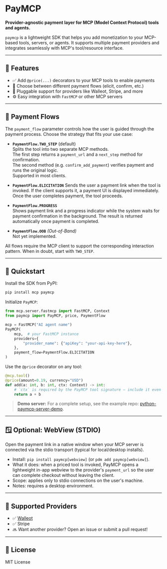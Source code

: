 # PayMCP

**Provider-agnostic payment layer for MCP (Model Context Protocol) tools and agents.**

`paymcp` is a lightweight SDK that helps you add monetization to your MCP-based tools, servers, or agents. It supports multiple payment providers and integrates seamlessly with MCP's tool/resource interface.

---

## 🔧 Features

- ✅ Add `@price(...)` decorators to your MCP tools to enable payments
- 🔁 Choose between different payment flows (elicit, confirm, etc.)
- 🔌 Pluggable support for providers like Walleot, Stripe, and more
- ⚙️ Easy integration with `FastMCP` or other MCP servers

---

## 🧭 Payment Flows

The `payment_flow` parameter controls how the user is guided through the payment process. Choose the strategy that fits your use case:

 - **`PaymentFlow.TWO_STEP`** (default)  
  Splits the tool into two separate MCP methods.  
  The first step returns a `payment_url` and a `next_step` method for confirmation.  
  The second method (e.g. `confirm_add_payment`) verifies payment and runs the original logic.  
  Supported in most clients.

- **`PaymentFlow.ELICITATION`** 
  Sends the user a payment link when the tool is invoked. If the client supports it, a payment UI is displayed immediately. Once the user completes payment, the tool proceeds.


- **`PaymentFlow.PROGRESS`**  
  Shows payment link and a progress indicator while the system waits for payment confirmation in the background. The result is returned automatically once payment is completed. 

- **`PaymentFlow.OOB`** *(Out-of-Band)*  
Not yet implemented.

All flows require the MCP client to support the corresponding interaction pattern. When in doubt, start with `TWO_STEP`.

---

## 🚀 Quickstart

Install the SDK from PyPI:
```bash
pip install mcp paymcp
```

Initialize `PayMCP`:

```python
from mcp.server.fastmcp import FastMCP, Context
from paymcp import PayMCP, price, PaymentFlow

mcp = FastMCP("AI agent name")
PayMCP(
    mcp,  # your FastMCP instance
    providers={
        "provider_name": {"apiKey": "your-api-key-here"},
    },
    payment_flow=PaymentFlow.ELICITATION
)
```

Use the `@price` decorator on any tool:

```python
@mcp.tool()
@price(amount=0.19, currency="USD")
def add(a: int, b: int, ctx: Context) -> int:
    # `ctx` is required by the PayMCP tool signature — include it even if unused
    return a + b
```

> **Demo server:** For a complete setup, see the example repo: [python-paymcp-server-demo](https://github.com/blustAI/python-paymcp-server-demo).


---

## 🪟 Optional: WebView (STDIO)

Open the payment link in a native window when your MCP server is connected via the stdio transport (typical for local/desktop installs).

- Install: `pip install paymcp[webview]` (or `pdm add paymcp[webview]`).
- What it does: when a priced tool is invoked, PayMCP opens a lightweight in-app webview to the provider's `payment_url` so the user can complete checkout without leaving the client.
- Scope: applies only to stdio connections on the user's machine.
- Notes: requires a desktop environment.



---

## 🧩 Supported Providers

- ✅ [Walleot](https://walleot.com/developers)
- ✅ Stripe
- 🔜 Want another provider? Open an issue or submit a pull request!

---

## 📄 License

MIT License
